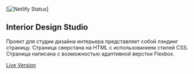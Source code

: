 [![Netlify Status](https://api.netlify.com/api/v1/badges/b496e78b-e36d-4c50-8042-243fd313c1e4/deploy-status)]

## Interior Design Studio

Проект для студии дизайна интерьера представляет собой лэндинг страницу. Страница сверстана на HTML с использованием стилей CSS.
Страница написана с возможностью адаптивной верстки Flexbox.

[Live Version](https://dazzling-wescoff-9262a6.netlify.app/)